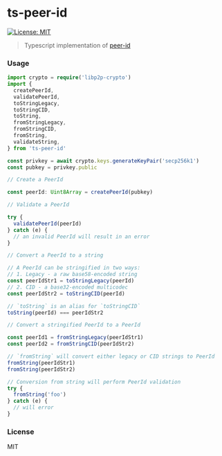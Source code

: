 # ts-peer-id

[![License: MIT](https://img.shields.io/badge/License-MIT-yellow.svg)](https://opensource.org/licenses/MIT)

> Typescript implementation of [peer-id](https://github.com/libp2p/specs/blob/master/peer-ids/peer-ids.md#peer-ids)

### Usage

```typescript
import crypto = require('libp2p-crypto')
import {
  createPeerId,
  validatePeerId,
  toStringLegacy,
  toStringCID,
  toString,
  fromStringLegacy,
  fromStringCID,
  fromString,
  validateString,
} from 'ts-peer-id'

const privkey = await crypto.keys.generateKeyPair('secp256k1')
const pubkey = privkey.public

// Create a PeerId

const peerId: Uint8Array = createPeerId(pubkey)

// Validate a PeerId

try {
  validatePeerId(peerId)
} catch (e) {
  // an invalid PeerId will result in an error
}

// Convert a PeerId to a string

// A PeerId can be stringified in two ways:
// 1. Legacy - a raw base58-encoded string
const peerIdStr1 = toStringLegacy(peerId)
// 2. CID - a base32-encoded multicodec
const peerIdStr2 = toStringCID(peerId)

// `toString` is an alias for `toStringCID`
toString(peerId) === peerIdStr2

// Convert a stringified PeerId to a PeerId

const peerId1 = fromStringLegacy(peerIdStr1)
const peerId2 = fromStringCID(peerIdStr2)

// `fromString` will convert either legacy or CID strings to PeerId
fromString(peerIdStr1)
fromString(peerIdStr2)

// Conversion from string will perform PeerId validation
try {
  fromString('foo')
} catch (e) {
  // will error
}
```

### License

MIT

